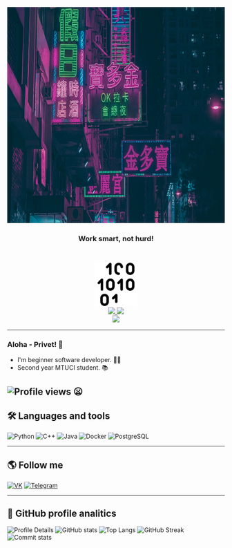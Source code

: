 <!-- Header -->

<div id="header" align="center">
    <img src="/img/header.jpeg" style=width:100%;height:500px;>
    <h3 >Work smart, not hurd!</h3>
    <img src="/img/binary-code.png" width="100" style=margin-top:30px>
</div>


<!-- Links -->

<div id="badges" align=center>
    <a href="https://vk.com/notmindset">
        <img src="https://img.shields.io/badge/-VK-/?style=for-the-badge&logo=vk&color=090909">
    </a>
    <a href="https://t.me/extinctionflas">
        <img src="https://img.shields.io/badge/-Telegram-/?style=for-the-badge&logo=telegram&color=090909">
    </a>
</div>

<!-- Profile views -->

<div id="Profile_views" align=center>
    <img src="https://komarev.com/ghpvc/?username=semuloff">
</div>

---

### Aloha - Privet! 👋  
* I'm beginner software developer. 👨‍💻
* Second year MTUCI student. 📚

![Profile views](https://komarev.com/ghpvc/?username=semuloff) 😦
---

## 🛠 Languages and tools

![Python](https://img.shields.io/badge/-Python-/?style=for-the-badge&logo=Python&color=090909) ![C++](https://img.shields.io/badge/-C++-/?style=for-the-badge&logo=C%2b%2b&color=090909) ![Java](https://img.shields.io/badge/-Java-/?style=for-the-badge&logo=java&color=090909) ![Docker](https://img.shields.io/badge/-Docker-/?style=for-the-badge&logo=Docker&color=090909) ![PostgreSQL](https://img.shields.io/badge/-PostgreSQL-/?style=for-the-badge&logo=PostgreSQL&color=090909)

---

## 🌎 Follow me

[![VK](https://img.shields.io/badge/-VK-/?style=for-the-badge&logo=vk&color=090909)](https://vk.com/notmindset) [![Telegram](https://img.shields.io/badge/-Telegram-/?style=for-the-badge&logo=telegram&color=090909)](https://t.me/extinctionflas)

---

## 🚀 GitHub profile analitics

![Profile Details](http://github-profile-summary-cards.vercel.app/api/cards/profile-details?username=semuloff&theme=2077)
![GitHub stats](https://github-readme-stats.vercel.app/api?username=semuloff&show_icons=true&theme=radical)
![Top Langs](https://github-readme-stats.vercel.app/api/top-langs/?username=semuloff&show_icons=true&theme=radical&layout=compact)
![GitHub Streak](http://github-readme-streak-stats.herokuapp.com?user=semuloff&theme=nightowl)
![Commit stats](http://github-profile-summary-cards.vercel.app/api/cards/productive-time?username=semuloff&theme=2077&utcOffset=8)